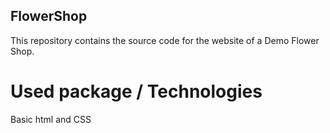 ## FlowerShop ##
This repository contains the source code for the website of a Demo Flower Shop.
# Used package / Technologies
Basic html and CSS
